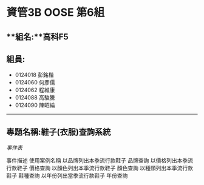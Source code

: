 # **資管3B OOSE 第6組** #
## **組名:**高科F5  ##
## **組員:** ##
- 0124018 彭銘楷
- 0124060 何彥儒
- 0124062 程維康
- 0124088 高駿騰
- 0124090 陳昭綸


----------

## **專題名稱:鞋子(衣服)查詢系統** ##
*事件表*

事件描述	   		使用案例名稱
以品牌列出本季流行款鞋子	品牌查詢
以價格列出本季流行款鞋子	價格查詢
以顏色列出本季流行款鞋子	顏色查詢
以種類列出本季流行款鞋子	鞋種查詢
以年份列出當季流行款鞋子	年份查詢
